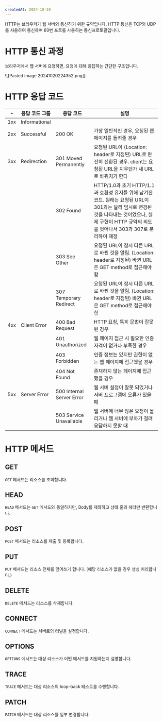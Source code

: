 ```yaml
---
createdAt: 2024-10-20
---
```


HTTP는 브라우저가 웹 서버와 통신하기 위한 규약입니다.
HTTP 통신은 TCP와 UDP를 사용하여 통신하며 80번 포트를 사용하는 통신프로토콜입니다.
# HTTP 통신 과정
브라우저에서 웹 서버에 요청하면, 요청에 대해 응답하는 간단한 구조입니다.

![[Pasted image 20241020224352.png]]

# HTTP 응답 코드

| -   | 응답 코드 그룹      | 응답 코드                     | 설명                                                                                                                                |
| --- | ------------- | ------------------------- | --------------------------------------------------------------------------------------------------------------------------------- |
| 1xx | Informational |                           |                                                                                                                                   |
| 2xx | Successful    | 200 OK                    | 가장 일반적인 경우, 요청된 웹 페이지를 돌려줄 경우                                                                                                     |
| 3xx | Redirection   | 301 Moved Permanently     | 요청된 URL이 (Location: header로 지정된) URL로 완전히 전환된 경우. client는 요청된 URL을 지우던가 새 URL로 바꿔치기 한다                                            |
|     |               | 302 Found                 | HTTP/1.0과 초기 HTTP/1.1과 호환성 유지를 위해 남겨진 코드. 원래는 요청된 URL이 301과는 달리 임시로 변경된 것을 나타내는 것이었으나, 실제 구현이 HTTP 규약의 의도를 벗어나서 303과 307로 분리하여 제정 |
|     |               | 303 See Other             | 요청된 URL이 잠시 다른 URL로 바뀐 것을 알림. (Location: header로 지정된) 바뀐 URL은 GET method로 접근해야 함                                                  |
|     |               | 307 Temporary Redirect    | 요청된 URL이 잠시 다른 URL로 바뀐 것을 알림. (Location: header로 지정된) 바뀐 URL은 GET method로 접근해야 함                                                  |
| 4xx | Client Error  | 400 Bad Request           | HTTP 요청, 특히 문법이 잘못된 경우                                                                                                            |
|     |               | 401 Unauthorized          | 웹 페이지 접근 시 필요한 인증 자격이 없거나 부족한 경우                                                                                                  |
|     |               | 403 Forbidden             | 인증 정보는 있지만 권한이 없는 웹 페이지에 접근했을 경우                                                                                                  |
|     |               | 404 Not Found             | 존재하지 않는 페이지에 접근했을 경우                                                                                                              |
| 5xx | Server Error  | 500 Internal Server Error | 웹 서버 설정이 잘못 되었거나 서버 프로그램에 오류가 있을 때                                                                                                |
|     |               | 503 Service Unavailable   | 웹 서버에 너무 많은 요청이 몰리거나 웹 서버에 부하가 걸려 응답하지 못할 때                                                                                       |

 # HTTP 메서드
## GET
`GET` 메서드는  리소스를 조회합니다.

## HEAD
`HEAD` 메서드는 `GET` 메서드와 동일하지만, Body를 제외하고 상태 줄과 헤더만 반환합니다.

## POST
`POST` 메서드는 리소스를 제출 및 등록합니다.

## PUT
`PUT` 메서드는 리소스 전체를 덮어쓰기 합니다.
(해당 리소스가 없을 경우 생성 처리합니다.)

## DELETE
`DELETE` 메서드는 리소스를 삭제합니다.

## CONNECT
`CONNECT` 메서드는 서버로의 터널을 설정합니다.

## OPTIONS
`OPTIONS` 메서드는 대상 리소스가 어떤 메서드를 지원하는지 설명합니다.

## TRACE
`TRACE` 메서드는 대상 리소스의 loop-back 테스트를 수행합니다.

## PATCH
`PATCH` 메서드는 대상 리소스를 일부 변경합니다.